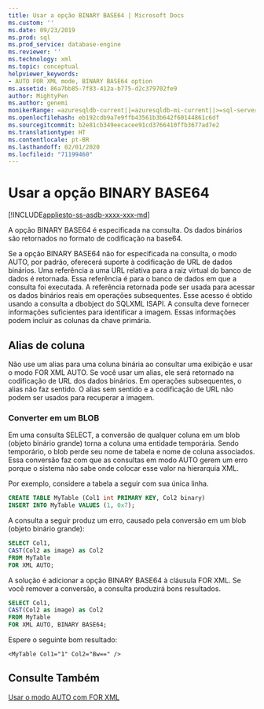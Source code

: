 ```yaml
---
title: Usar a opção BINARY BASE64 | Microsoft Docs
ms.custom: ''
ms.date: 09/23/2019
ms.prod: sql
ms.prod_service: database-engine
ms.reviewer: ''
ms.technology: xml
ms.topic: conceptual
helpviewer_keywords:
- AUTO FOR XML mode, BINARY BASE64 option
ms.assetid: 86a7bb85-7f83-412a-b775-d2c379702fe9
author: MightyPen
ms.author: genemi
monikerRange: =azuresqldb-current||=azuresqldb-mi-current||>=sql-server-2016||>=sql-server-linux-2017||=sqlallproducts-allversions
ms.openlocfilehash: eb192cdb9a7e9ffb43561b3b642f60144861c6df
ms.sourcegitcommit: b2e81cb349eecacee91cd3766410ffb3677ad7e2
ms.translationtype: HT
ms.contentlocale: pt-BR
ms.lasthandoff: 02/01/2020
ms.locfileid: "71199460"
---
```

# <a name="use-the-binary-base64-option"></a>Usar a opção BINARY BASE64

[!INCLUDE[appliesto-ss-asdb-xxxx-xxx-md](../../includes/appliesto-ss-asdb-xxxx-xxx-md.md)]

A opção BINARY BASE64 é especificada na consulta. Os dados binários são retornados no formato de codificação na base64.

Se a opção BINARY BASE64 não for especificada na consulta, o modo AUTO, por padrão, oferecerá suporte à codificação de URL de dados binários. Uma referência a uma URL relativa para a raiz virtual do banco de dados é retornada. Essa referência é para o banco de dados em que a consulta foi executada. A referência retornada pode ser usada para acessar os dados binários reais em operações subsequentes. Esse acesso é obtido usando a consulta a dbobject do SQLXML ISAPI. A consulta deve fornecer informações suficientes para identificar a imagem. Essas informações podem incluir as colunas da chave primária.

## <a name="column-alias"></a>Alias de coluna

Não use um alias para uma coluna binária ao consultar uma exibição e usar o modo FOR XML AUTO. Se você usar um alias, ele será retornado na codificação de URL dos dados binários. Em operações subsequentes, o alias não faz sentido. O alias sem sentido e a codificação de URL não podem ser usados para recuperar a imagem.

### <a name="cast-to-a-blob"></a>Converter em um BLOB

Em uma consulta SELECT, a conversão de qualquer coluna em um blob (objeto binário grande) torna a coluna uma entidade temporária. Sendo temporário, o blob perde seu nome de tabela e nome de coluna associados. Essa conversão faz com que as consultas em modo AUTO gerem um erro porque o sistema não sabe onde colocar esse valor na hierarquia XML.

Por exemplo, considere a tabela a seguir com sua única linha.

```sql
CREATE TABLE MyTable (Col1 int PRIMARY KEY, Col2 binary)
INSERT INTO MyTable VALUES (1, 0x7);
```

A consulta a seguir produz um erro, causado pela conversão em um blob (objeto binário grande):

```sql
SELECT Col1,
CAST(Col2 as image) as Col2
FROM MyTable
FOR XML AUTO;
```

A solução é adicionar a opção BINARY BASE64 à cláusula FOR XML. Se você remover a conversão, a consulta produzirá bons resultados.

```sql
SELECT Col1,
CAST(Col2 as image) as Col2
FROM MyTable
FOR XML AUTO, BINARY BASE64;
```

Espere o seguinte bom resultado:

```console
<MyTable Col1="1" Col2="Bw==" />
```

## <a name="see-also"></a>Consulte Também

[Usar o modo AUTO com FOR XML](../../relational-databases/xml/use-auto-mode-with-for-xml.md)
